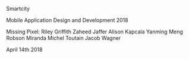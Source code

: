 Smartcity

Mobile Application Design and Development 2018

Missing Pixel:
Riley Griffith
Zaheed Jaffer
Alison Kapcala
Yanming Meng
Robson Miranda
Michel Toutain
Jacob Wagner

April 14th 2018